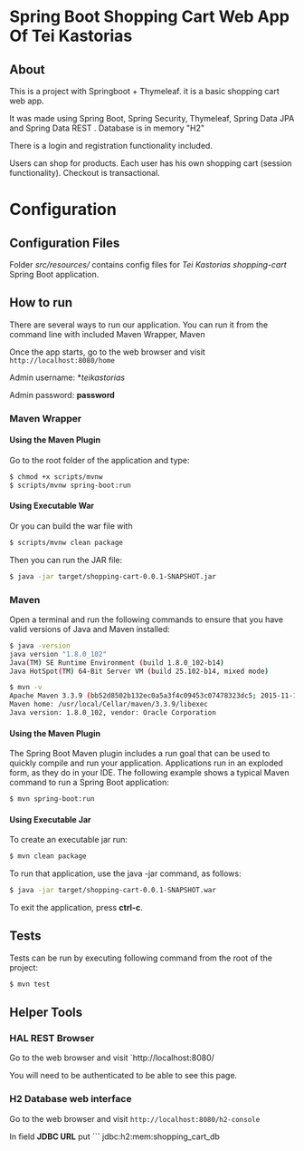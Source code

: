 # Spring Boot Shopping Cart Web App Of Tei Kastorias

## About

This is a project with Springboot + Thymeleaf. it is a basic shopping cart web app.

It was made using Spring Boot, Spring Security, Thymeleaf, Spring Data JPA and Spring Data REST . 
Database is in memory "H2"

There is a login and registration functionality included.

Users can shop for products. Each user has his own shopping cart (session functionality).
Checkout is transactional.

# Configuration

## Configuration Files

Folder *src/resources/* contains config files for *Tei Kastorias shopping-cart* Spring Boot application.


## How to run

There are several ways to run our application. You can run it from the command line with included Maven Wrapper, Maven 

Once the app starts, go to the web browser and visit `http://localhost:8080/home`

Admin username: **teikastorias*

Admin password: **password**

### Maven Wrapper

#### Using the Maven Plugin

Go to the root folder of the application and type:
```bash
$ chmod +x scripts/mvnw
$ scripts/mvnw spring-boot:run
```

#### Using Executable War

Or you can build the war file with 
```bash
$ scripts/mvnw clean package
``` 

Then you can run the JAR file:
```bash
$ java -jar target/shopping-cart-0.0.1-SNAPSHOT.jar
```

### Maven

Open a terminal and run the following commands to ensure that you have valid versions of Java and Maven installed:

```bash
$ java -version
java version "1.8.0_102"
Java(TM) SE Runtime Environment (build 1.8.0_102-b14)
Java HotSpot(TM) 64-Bit Server VM (build 25.102-b14, mixed mode)
```

```bash
$ mvn -v
Apache Maven 3.3.9 (bb52d8502b132ec0a5a3f4c09453c07478323dc5; 2015-11-10T16:41:47+00:00)
Maven home: /usr/local/Cellar/maven/3.3.9/libexec
Java version: 1.8.0_102, vendor: Oracle Corporation
```

#### Using the Maven Plugin

The Spring Boot Maven plugin includes a run goal that can be used to quickly compile and run your application. 
Applications run in an exploded form, as they do in your IDE. 
The following example shows a typical Maven command to run a Spring Boot application:
 
```bash
$ mvn spring-boot:run
``` 

#### Using Executable Jar

To create an executable jar run:

```bash
$ mvn clean package
``` 

To run that application, use the java -jar command, as follows:

```bash
$ java -jar target/shopping-cart-0.0.1-SNAPSHOT.war
```

To exit the application, press **ctrl-c**.


## Tests

Tests can be run by executing following command from the root of the project:

```bash
$ mvn test
```

## Helper Tools

### HAL REST Browser

Go to the web browser and visit `http://localhost:8080/

You will need to be authenticated to be able to see this page.

### H2 Database web interface

Go to the web browser and visit `http://localhost:8080/h2-console`

In field **JDBC URL** put ```
jdbc:h2:mem:shopping_cart_db
